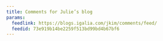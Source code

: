 ```yaml
---
title: Comments for Julie’s blog
params:
  feedlink: https://blogs.igalia.com/jkim/comments/feed/
  feedid: 73e919b14be2259f513bd99bd4b67bf6
---
```


